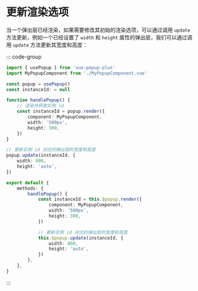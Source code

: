 # 更新渲染选项

当一个弹出层已经渲染，如果需要修改其初始的渲染选项，可以通过调用 `update` 方法更新，例如一个已经设置了 `width` 和 `height` 属性的弹出层，我们可以通过调用 `update` 方法更新其宽度和高度：

::: code-group

```ts [Vue 组合式 API]
import { usePopup } from 'vue-popup-plus'
import MyPopupComponent from './MyPopupComponent.vue'

const popup = usePopup()
const instanceId: = null

function handlePopup() {
	// 渲染并获取实例 id
	const instanceId = popup.render({
		component: MyPopupComponent,
		width: '500px',
		height: 300,
	})
}

// 更新实例 id 对应的弹出层的宽度和高度
popup.update(instanceId, {
	width: 800,
	height: 'auto',
})
```

```ts [Vue 选项式 API]
export default {
	methods: {
		handlePopup() {
			const instanceId = this.$popup.render({
				component: MyPopupComponent,
				width: '500px',
				height: 300,
			})

			// 更新实例 id 对应的弹出层的宽度和高度
			this.$popup.update(instanceId, {
				width: 800,
				height: 'auto',
			})
		},
	},
}
```

:::
